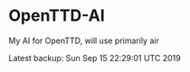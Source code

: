 # OpenTTD-AI
My AI for OpenTTD, will use primarily air

Latest backup: Sun Sep 15 22:29:01 UTC 2019
